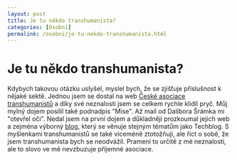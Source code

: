```yaml
---
layout: post
title: Je tu někdo transhumanista?
categories: [Osobní]
permalink: /osobni/je-tu-nekdo-transhumanista.html
---
```

# Je tu někdo transhumanista?

Kdybych takovou otázku uslyšel, myslel bych, že se zjišťuje příslušnost k nějaké sektě. Jednou jsem se dostal na web [České asociace transhumanistů](http://www.transhumanismus.cz/) a díky své neznalosti jsem se celkem rychle klidil pryč. Můj mylný dojem posílil také podnadpis "Mise". Až mail od Dalibora Šrámka mi "otevřel oči". Nedal jsem na první dojem a důkladněji prozkoumal jejich web a zejména výborný [blog,](http://www.transhumanismus.cz/blog.php) který se věnuje stejným tématům jako Techblog. S myšlenkami transhumanistů se také víceméně ztotožňuji, ale říct o sobě, že jsem transhumanista bych se neodvážil. Pramení to určitě z mé neznalosti, ale to slovo ve mě nevzbuzuje příjemné asociace.

